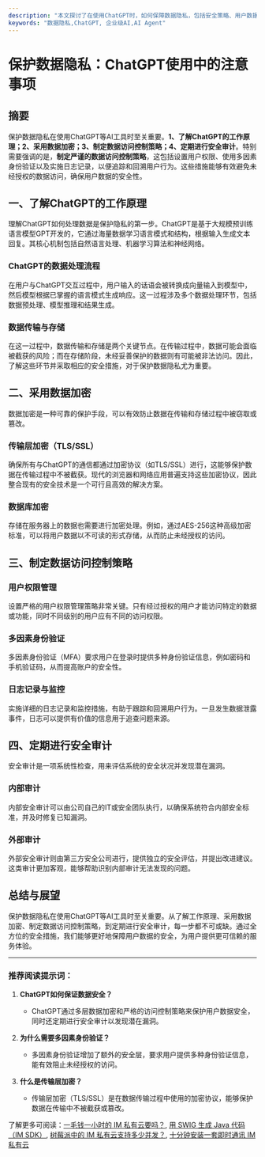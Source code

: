 ```yaml
---
description: "本文探讨了在使用ChatGPT时，如何保障数据隐私，包括安全策略、用户数据管理和技术实现方案。"
keywords: "数据隐私,ChatGPT, 企业级AI,AI Agent"
---
```

# 保护数据隐私：ChatGPT使用中的注意事项

## 摘要

保护数据隐私在使用ChatGPT等AI工具时至关重要。**1、了解ChatGPT的工作原理；2、采用数据加密；3、制定数据访问控制策略；4、定期进行安全审计**。特别需要强调的是，**制定严谨的数据访问控制策略**，这包括设置用户权限、使用多因素身份验证以及实施日志记录，以便追踪和回溯用户行为。这些措施能够有效避免未经授权的数据访问，确保用户数据的安全性。

## 一、了解ChatGPT的工作原理

理解ChatGPT如何处理数据是保护隐私的第一步。ChatGPT是基于大规模预训练语言模型GPT开发的，它通过海量数据学习语言模式和结构，根据输入生成文本回复。其核心机制包括自然语言处理、机器学习算法和神经网络。

### ChatGPT的数据处理流程

在用户与ChatGPT交互过程中，用户输入的话语会被转换成向量输入到模型中，然后模型根据已掌握的语言模式生成响应。这一过程涉及多个数据处理环节，包括数据预处理、模型推理和结果生成。

### 数据传输与存储

在这一过程中，数据传输和存储是两个关键节点。在传输过程中，数据可能会面临被截获的风险；而在存储阶段，未经妥善保护的数据则有可能被非法访问。因此，了解这些环节并采取相应的安全措施，对于保护数据隐私尤为重要。

## 二、采用数据加密

数据加密是一种可靠的保护手段，可以有效防止数据在传输和存储过程中被窃取或篡改。

### 传输层加密（TLS/SSL）

确保所有与ChatGPT的通信都通过加密协议（如TLS/SSL）进行，这能够保护数据在传输过程中不被截获。现代的浏览器和网络应用普遍支持这些加密协议，因此整合现有的安全技术是一个可行且高效的解决方案。

### 数据库加密

存储在服务器上的数据也需要进行加密处理。例如，通过AES-256这种高级加密标准，可以将用户数据以不可读的形式存储，从而防止未经授权的访问。

## 三、制定数据访问控制策略

### 用户权限管理

设置严格的用户权限管理策略非常关键。只有经过授权的用户才能访问特定的数据或功能，同时不同级别的用户应有不同的访问权限。

### 多因素身份验证

多因素身份验证（MFA）要求用户在登录时提供多种身份验证信息，例如密码和手机验证码，从而提高账户的安全性。

### 日志记录与监控

实施详细的日志记录和监控措施，有助于跟踪和回溯用户行为。一旦发生数据泄露事件，日志可以提供有价值的信息用于追查问题来源。

## 四、定期进行安全审计

安全审计是一项系统性检查，用来评估系统的安全状况并发现潜在漏洞。

### 内部审计

内部安全审计可以由公司自己的IT或安全团队执行，以确保系统符合内部安全标准，并及时修复已知漏洞。

### 外部审计

外部安全审计则由第三方安全公司进行，提供独立的安全评估，并提出改进建议。这类审计更加客观，能够帮助识别内部审计无法发现的问题。

## 总结与展望

保护数据隐私在使用ChatGPT等AI工具时至关重要。从了解工作原理、采用数据加密、制定数据访问控制策略，到定期进行安全审计，每一步都不可或缺。通过全方位的安全措施，我们能够更好地保障用户数据的安全，为用户提供更可信赖的服务体验。

---

### 推荐阅读提示词：

1. **ChatGPT如何保证数据安全？**
   - ChatGPT通过多层数据加密和严格的访问控制策略来保护用户数据安全，同时还定期进行安全审计以发现潜在漏洞。

2. **为什么需要多因素身份验证？**
   - 多因素身份验证增加了额外的安全层，要求用户提供多种身份验证信息，能有效阻止未经授权的访问。

3. **什么是传输层加密？**
   - 传输层加密（TLS/SSL）是在数据传输过程中使用的加密协议，能够保护数据在传输中不被截获或篡改。

了解更多可阅读：[一毛钱一小时的 IM 私有云要吗？](articles/product-and-technologies/want-an-im-private-cloud-for-a-dime-an-hour.html), [用 SWIG 生成 Java 代码（IM SDK）](articles/product-and-technologies/generating-java-code-with-swig.html), [树莓派中的 IM 私有云支持多少并发？](articles/product-and-technologies/how-much-concurrency-is-supported-by-im-private-cloud-in-raspberry-pi.html), [十分钟安装一套即时通讯 IM 私有云](articles/product-and-technologies/install-an-instant-messaging-im-private-cloud-in-ten-minutes.html)
